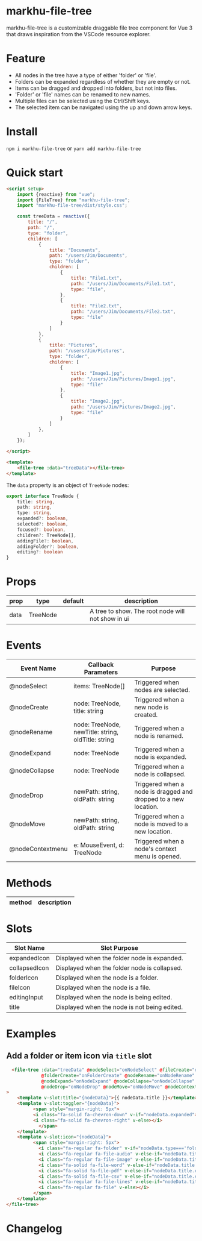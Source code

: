 # markhu-file-tree

markhu-file-tree is a customizable draggable file tree component for Vue 3 that draws inspiration from the VSCode resource explorer.

# Feature

* All nodes in the tree have a type of either 'folder' or 'file'.
* Folders can be expanded regardless of whether they are empty or not.
* Items can be dragged and dropped into folders, but not into files.
* 'Folder' or 'file' names can be renamed to new names.
* Multiple files can be selected using the Ctrl/Shift keys.
* The selected item can be navigated using the up and down arrow keys.

# Install

`npm i markhu-file-tree`
or
`yarn add markhu-file-tree`

# Quick start

````html
<script setup>
    import {reactive} from "vue";
    import {FileTree} from "markhu-file-tree";
    import "markhu-file-tree/dist/style.css";

    const treeData = reactive({
        title: "/",
        path: "/",
        type: "folder",
        children: [
            {
                title: "Documents",
                path: "/users/Jim/Documents",
                type: "folder",
                children: [
                    {
                        title: "File1.txt",
                        path: "/users/Jim/Documents/File1.txt",
                        type: "file",
                    },
                    {
                        title: "File2.txt",
                        path: "/users/Jim/Documents/File2.txt",
                        type: "file"
                    }
                ]
            },
            {
                title: "Pictures",
                path: "/users/Jim/Pictures",
                type: "folder",
                children: [
                    {
                        title: "Image1.jpg",
                        path: "/users/Jim/Pictures/Image1.jpg",
                        type: "file"
                    },
                    {
                        title: "Image2.jpg",
                        path: "/users/Jim/Pictures/Image2.jpg",
                        type: "file"
                    }
                ]
            },
        ]
    });

</script>

<template>
    <file-tree :data="treeData"></file-tree>
</template>
````

The `data` property is an object of `TreeNode` nodes:

````typescript
export interface TreeNode {
    title: string,
    path: string,
    type: string,
    expanded?: boolean,
    selected?: boolean,
    focused?: boolean,
    children?: TreeNode[],
    addingFile?: boolean,
    addingFolder?: boolean,
    editing?: boolean
}
````

# Props

| prop              | type               | default              | description                                       |
|-------------------|--------------------|----------------------|---------------------------------------------------|
| data              | TreeNode|                      | A tree to show. The root node will not show in ui |

# Events

| Event Name | Callback Parameters                                | Purpose |
|--------------------|----------------------------------------------------|-----------------------------------------------------------| 
| @nodeSelect | items: TreeNode[]                                  | Triggered when nodes are selected. |
| @nodeCreate | node: TreeNode, title: string                      | Triggered when a new node is created. |
| @nodeRename | node: TreeNode, newTitle: string, oldTitle: string | Triggered when a node is renamed. |
| @nodeExpand | node: TreeNode                                     | Triggered when a node is expanded. | 
| @nodeCollapse | node: TreeNode                                     | Triggered when a node is collapsed. |
| @nodeDrop | newPath: string, oldPath: string                   | Triggered when a node is dragged and dropped to a new location. | 
| @nodeMove | newPath: string, oldPath: string                   | Triggered when a node is moved to a new location. |
| @nodeContextmenu | e: MouseEvent, d: TreeNode                         | Triggered when a node's context menu is opened. |

# Methods

| method                                                                                                   | description                                                                                        |
|----------------------------------------------------------------------------------------------------------|----------------------------------------------------------------------------------------------------|

# Slots

| Slot Name | Slot Purpose |
|---------------------|-------------------------------------------------------|
| expandedIcon | Displayed when the folder node is expanded. |
| collapsedIcon | Displayed when the folder node is collapsed. |
| folderIcon | Displayed when the node is a folder. | 
| fileIcon | Displayed when the node is a file. |
| editingInput | Displayed when the node is being edited. | 
| title | Displayed when the node is not being edited. |

# Examples

## Add a folder or item icon via `title` slot

````html
  <file-tree :data="treeData" @nodeSelect="onNodeSelect" @fileCreate="onFileCreate"
             @folderCreate="onFolderCreate" @nodeRename="onNodeRename"
             @nodeExpand="onNodeExpand" @nodeCollapse="onNodeCollapse"
             @nodeDrop="onNodeDrop" @nodeMove="onNodeMove" @nodeContextmenu="onNodeContextmenu"
>
    <template v-slot:title="{nodeData}">{{ nodeData.title }}</template>
    <template v-slot:toggler="{nodeData}">
          <span style="margin-right: 5px">
          <i class="fa-solid fa-chevron-down" v-if="nodeData.expanded"></i>
          <i class="fa-solid fa-chevron-right" v-else></i>
            </span>
    </template>
    <template v-slot:icon="{nodeData}">
          <span style="margin-right: 5px">
            <i class="fa-regular fa-folder" v-if="nodeData.type==='folder'"></i>
            <i class="fa-regular fa-file-audio" v-else-if="nodeData.title.endsWith('.mp3')"></i>
            <i class="fa-regular fa-file-image" v-else-if="nodeData.title.endsWith('.jpg')"></i>
            <i class="fa-solid fa-file-word" v-else-if="nodeData.title.endsWith('.doc')"></i>
            <i class="fa-solid fa-file-pdf" v-else-if="nodeData.title.endsWith('.pdf')"></i>
            <i class="fa-solid fa-file-csv" v-else-if="nodeData.title.endsWith('.csv')"></i>
            <i class="fa-regular fa-file-lines" v-else-if="nodeData.title.endsWith('.txt')"></i>
            <i class="fa-regular fa-file" v-else></i>
          </span>
    </template>
</file-tree>
````

# Changelog

```

```
